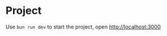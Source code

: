 # Project

Use `bun run dev` to start the project, open [http://localhost:3000](http://localhost:3000)
